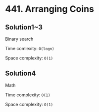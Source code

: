 # 441. Arranging Coins

## Solution1~3

Binary search

Time comlexity: `O(logn)`

Space complexity: `O(1)`

## Solution4

Math

Time complexity: `O(1)`

Space complexity: `O(1)`
